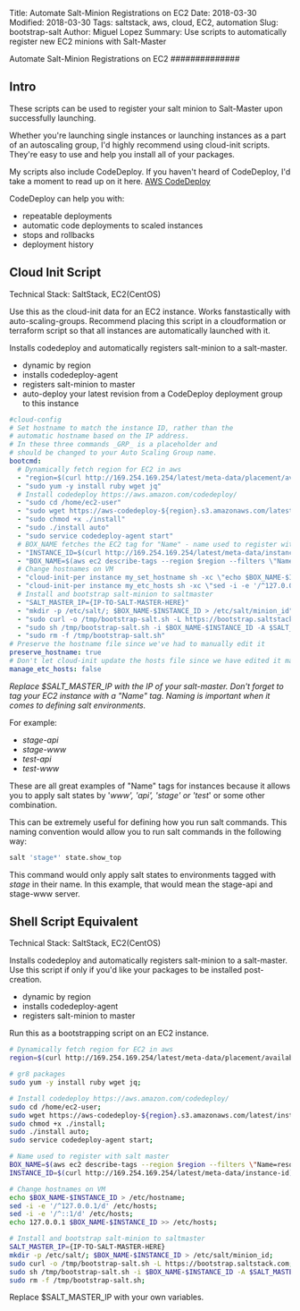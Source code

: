 Title: Automate Salt-Minion Registrations on EC2
Date: 2018-03-30
Modified: 2018-03-30
Tags: saltstack, aws, cloud, EC2, automation
Slug: bootstrap-salt
Author: Miguel Lopez
Summary: Use scripts to automatically register new EC2 minions with Salt-Master


Automate Salt-Minion Registrations on EC2
##############

## Intro

These scripts can be used to register your salt minion to Salt-Master upon successfully launching. 

Whether you're launching single instances or launching instances as a part of an autoscaling group, I'd highly recommend using cloud-init scripts. They're easy to use and help you install all of your packages.

My scripts also include CodeDeploy. If you haven't heard of CodeDeploy, I'd take a moment to read up on it here. [AWS CodeDeploy](https://aws.amazon.com/codedeploy/)

CodeDeploy can help you with:

- repeatable deployments 
- automatic code deployments to scaled instances
- stops and rollbacks
- deployment history

## Cloud Init Script

Technical Stack: SaltStack, EC2(CentOS)

Use this as the cloud-init data for an EC2 instance. Works fanstastically with auto-scaling-groups. Recommend placing this script in a cloudformation or terraform script so that all instances are automatically launched with it. 

Installs codedeploy and automatically registers salt-minion to a salt-master.

- dynamic by region
- installs codedeploy-agent
- registers salt-minion to master
- auto-deploy your latest revision from a CodeDeploy deployment group to this instance 

```yml
#cloud-config
# Set hostname to match the instance ID, rather than the
# automatic hostname based on the IP address.
# In these three commands _GRP_ is a placeholder and
# should be changed to your Auto Scaling Group name.
bootcmd:
  # Dynamically fetch region for EC2 in aws
  - "region=$(curl http://169.254.169.254/latest/meta-data/placement/availability-zone | sed 's/.$//')"
  - "sudo yum -y install ruby wget jq"
  # Install codedeploy https://aws.amazon.com/codedeploy/
  - "sudo cd /home/ec2-user"
  - "sudo wget https://aws-codedeploy-${region}.s3.amazonaws.com/latest/install"
  - "sudo chmod +x ./install"
  - "sudo ./install auto"
  - "sudo service codedeploy-agent start"
  # BOX_NAME fetches the EC2 tag for "Name" - name used to register with salt master
  - "INSTANCE_ID=$(curl http://169.254.169.254/latest/meta-data/instance-id)"
  - "BOX_NAME=$(aws ec2 describe-tags --region $region --filters \"Name=resource-id,Values=$INSTANCE_ID\" | jq '.Tags[] | select(.Key == \"Name\") | .Value' | sed s/\\\"//g)"
  # Change hostnames on VM
  - "cloud-init-per instance my_set_hostname sh -xc \"echo $BOX_NAME-$INSTANCE_ID > /etc/hostname; hostname -F /etc/hostname\""
  - "cloud-init-per instance my_etc_hosts sh -xc \"sed -i -e '/^127.0.0.1/d' /etc/hosts; sed -i -e '/^::1/d' /etc/hosts; echo 127.0.0.1 $BOX_NAME-$INSTANCE_ID >> /etc/hosts\""
  # Install and bootstrap salt-minion to saltmaster
  - "SALT_MASTER_IP={IP-TO-SALT-MASTER-HERE}"
  - "mkdir -p /etc/salt/; $BOX_NAME-$INSTANCE_ID > /etc/salt/minion_id"
  - "sudo curl -o /tmp/bootstrap-salt.sh -L https://bootstrap.saltstack.com"
  - "sudo sh /tmp/bootstrap-salt.sh -i $BOX_NAME-$INSTANCE_ID -A $SALT_MASTER_IP"
  - "sudo rm -f /tmp/bootstrap-salt.sh"
# Preserve the hostname file since we've had to manually edit it
preserve_hostname: true
# Don't let cloud-init update the hosts file since we have edited it manually
manage_etc_hosts: false
```

*Replace $SALT_MASTER_IP with the IP of your salt-master. Don't forget to tag your EC2 instance with a "Name" tag. Naming is important when it comes to defining salt environments.*

For example:
- _stage-api_
- _stage-www_
- _test-api_
- _test-www_

These are all great examples of "Name" tags for instances because it allows you to apply salt states by '*www', '*api', 'stage*' or 'test*' or some other combination. 

This can be extremely useful for defining how you run salt commands. This naming convention would allow you to run salt commands in the following way: 

```sh
salt 'stage*' state.show_top
```

This command would only apply salt states to environments tagged with _stage_ in their name. In this example, that would mean the stage-api and stage-www server. 


## Shell Script Equivalent

Technical Stack: SaltStack, EC2(CentOS)

Installs codedeploy and automatically registers salt-minion to a salt-master. Use this script if only if you'd like your packages to be installed post-creation. 

- dynamic by region
- installs codedeploy-agent
- registers salt-minion to master

Run this as a bootstrapping script on an EC2 instance. 

```sh
# Dynamically fetch region for EC2 in aws
region=$(curl http://169.254.169.254/latest/meta-data/placement/availability-zone | sed ’s/.$//‘);

# gr8 packages
sudo yum -y install ruby wget jq;

# Install codedeploy https://aws.amazon.com/codedeploy/
sudo cd /home/ec2-user;
sudo wget https://aws-codedeploy-${region}.s3.amazonaws.com/latest/install;
sudo chmod +x ./install;
sudo ./install auto;
sudo service codedeploy-agent start;

# Name used to register with salt master
BOX_NAME=$(aws ec2 describe-tags --region $region --filters \"Name=resource-id,Values=$INSTANCE_ID\" | jq '.Tags[] | select(.Key == \"Name\") | .Value' | sed s/\\\"//g);
INSTANCE_ID=$(curl http://169.254.169.254/latest/meta-data/instance-id);

# Change hostnames on VM
echo $BOX_NAME-$INSTANCE_ID > /etc/hostname;
sed -i -e '/^127.0.0.1/d' /etc/hosts; 
sed -i -e '/^::1/d' /etc/hosts; 
echo 127.0.0.1 $BOX_NAME-$INSTANCE_ID >> /etc/hosts;

# Install and bootstrap salt-minion to saltmaster
SALT_MASTER_IP={IP-TO-SALT-MASTER-HERE}
mkdir -p /etc/salt/; $BOX_NAME-$INSTANCE_ID > /etc/salt/minion_id;
sudo curl -o /tmp/bootstrap-salt.sh -L https://bootstrap.saltstack.com;
sudo sh /tmp/bootstrap-salt.sh -i $BOX_NAME-$INSTANCE_ID -A $SALT_MASTER_IP;
sudo rm -f /tmp/bootstrap-salt.sh;
```

Replace $SALT_MASTER_IP with your own variables.